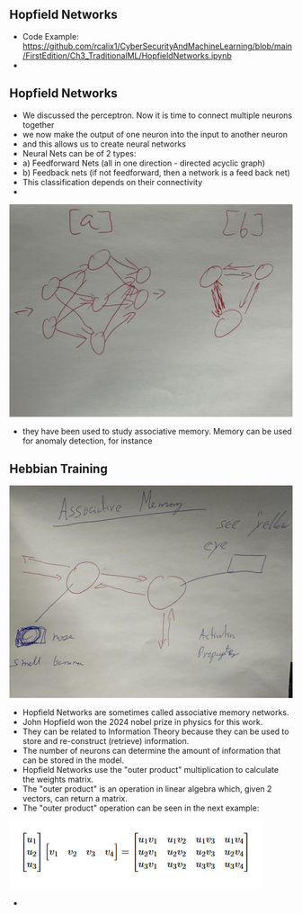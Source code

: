 ## Hopfield Networks

* Code Example: https://github.com/rcalix1/CyberSecurityAndMachineLearning/blob/main/FirstEdition/Ch3_TraditionalML/HopfieldNetworks.ipynb
* 

## Hopfield Networks

* We discussed the perceptron. Now it is time to connect multiple neurons together
* we now make the output of one neuron into the input to another neuron
* and this allows us to create neural networks
* Neural Nets can be of 2 types:
* a) Feedforward Nets (all in one direction - directed acyclic graph)
* b) Feedback nets (if not feedforward, then a network is a feed back net)
* This classification depends on their connectivity
* 

![feedBack](feedBackNets.jpeg)

* they have been used to study associative memory. Memory can be used for anomaly detection, for instance

## Hebbian Training

![hebb](hebbBanana.jpeg)

* Hopfield Networks  are sometimes called associative memory networks.
* John Hopfield won the 2024 nobel prize in physics for this work.
* They can be related to Information Theory because they can be used to store and re-construct (retrieve) information.
* The number of neurons can determine the amount of information that can be stored in the model.
* Hopfield Networks use the "outer product" multiplication to calculate the weights matrix.
* The "outer product" is an operation in linear algebra which, given 2 vectors, can return a matrix.
* The "outer product" operation can be seen in the next example:



 ![outerProd](outerProd.png)



* 




